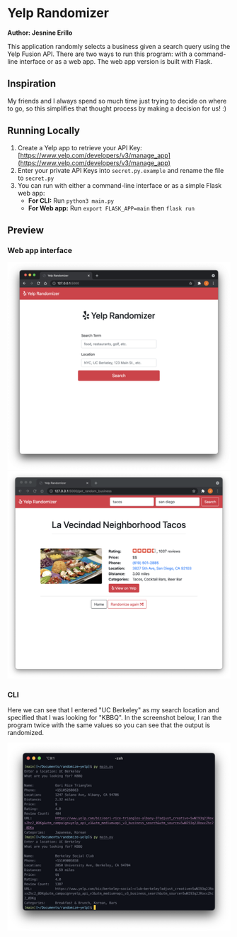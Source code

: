 # Yelp Randomizer

**Author: Jesnine Erillo**

This application randomly selects a business given a search query using the Yelp Fusion API. There are two ways to run this program: with a command-line interface or as a web app. The web app version is built with Flask.

## Inspiration

My friends and I always spend so much time just trying to decide on where to go, so this simplifies that thought process by making a decision for us! :)

## Running Locally 

1. Create a Yelp app to retrieve your API Key: [https://www.yelp.com/developers/v3/manage_app](https://www.yelp.com/developers/v3/manage_app)
2. Enter your private API Keys into `secret.py.example` and rename the file to `secret.py`
3. You can run with either a command-line interface or as a simple Flask web app:
    - **For CLI:** Run `python3 main.py`
    - **For Web app:** Run `export FLASK_APP=main` then `flask run`

## Preview

### Web app interface

![web-form](preview/web-form.png)
![web-result](preview/web-result.png)

### CLI

Here we can see that I entered "UC Berkeley" as my search location and specified that I was looking for "KBBQ". In the screenshot below, I ran the program twice with the same values so you can see that the output is randomized.

![preview](preview/berkeley-kbbq.png)
